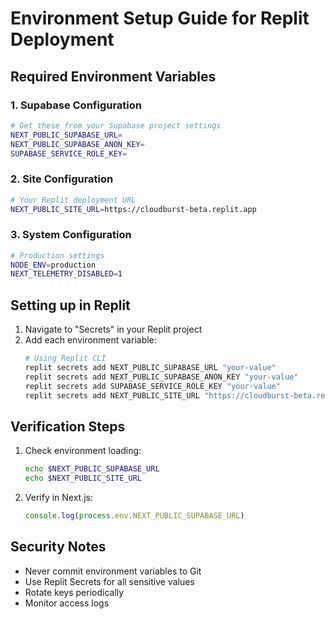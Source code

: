 # Environment Setup Guide for Replit Deployment

## Required Environment Variables

### 1. Supabase Configuration
```bash
# Get these from your Supabase project settings
NEXT_PUBLIC_SUPABASE_URL=
NEXT_PUBLIC_SUPABASE_ANON_KEY=
SUPABASE_SERVICE_ROLE_KEY=
```

### 2. Site Configuration
```bash
# Your Replit deployment URL
NEXT_PUBLIC_SITE_URL=https://cloudburst-beta.replit.app
```

### 3. System Configuration
```bash
# Production settings
NODE_ENV=production
NEXT_TELEMETRY_DISABLED=1
```

## Setting up in Replit

1. Navigate to "Secrets" in your Replit project
2. Add each environment variable:
   ```bash
   # Using Replit CLI
   replit secrets add NEXT_PUBLIC_SUPABASE_URL "your-value"
   replit secrets add NEXT_PUBLIC_SUPABASE_ANON_KEY "your-value"
   replit secrets add SUPABASE_SERVICE_ROLE_KEY "your-value"
   replit secrets add NEXT_PUBLIC_SITE_URL "https://cloudburst-beta.replit.app"
   ```

## Verification Steps

1. Check environment loading:
   ```bash
   echo $NEXT_PUBLIC_SUPABASE_URL
   echo $NEXT_PUBLIC_SITE_URL
   ```

2. Verify in Next.js:
   ```typescript
   console.log(process.env.NEXT_PUBLIC_SUPABASE_URL)
   ```

## Security Notes

- Never commit environment variables to Git
- Use Replit Secrets for all sensitive values
- Rotate keys periodically
- Monitor access logs 